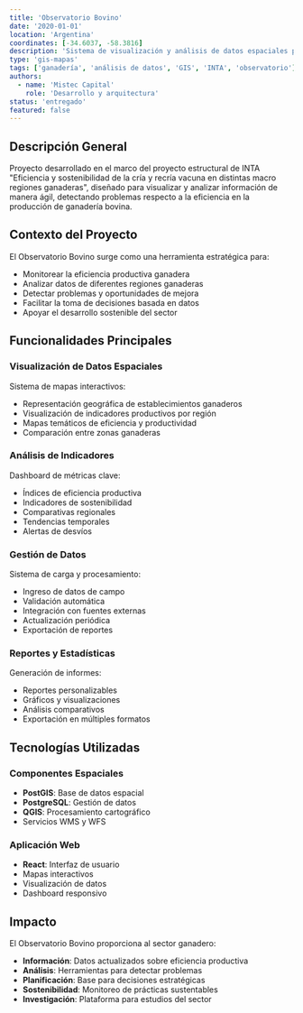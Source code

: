```yaml
---
title: 'Observatorio Bovino'
date: '2020-01-01'
location: 'Argentina'
coordinates: [-34.6037, -58.3816]
description: 'Sistema de visualización y análisis de datos espaciales para el seguimiento de eficiencia en la producción ganadera bovina en Argentina.'
type: 'gis-mapas'
tags: ['ganadería', 'análisis de datos', 'GIS', 'INTA', 'observatorio']
authors:
  - name: 'Mistec Capital'
    role: 'Desarrollo y arquitectura'
status: 'entregado'
featured: false
---
```


## Descripción General

Proyecto desarrollado en el marco del proyecto estructural de INTA "Eficiencia y sostenibilidad de la cría y recría vacuna en distintas macro regiones ganaderas", diseñado para visualizar y analizar información de manera ágil, detectando problemas respecto a la eficiencia en la producción de ganadería bovina.

## Contexto del Proyecto

El Observatorio Bovino surge como una herramienta estratégica para:
- Monitorear la eficiencia productiva ganadera
- Analizar datos de diferentes regiones ganaderas
- Detectar problemas y oportunidades de mejora
- Facilitar la toma de decisiones basada en datos
- Apoyar el desarrollo sostenible del sector

## Funcionalidades Principales

### Visualización de Datos Espaciales

Sistema de mapas interactivos:
- Representación geográfica de establecimientos ganaderos
- Visualización de indicadores productivos por región
- Mapas temáticos de eficiencia y productividad
- Comparación entre zonas ganaderas

### Análisis de Indicadores

Dashboard de métricas clave:
- Índices de eficiencia productiva
- Indicadores de sostenibilidad
- Comparativas regionales
- Tendencias temporales
- Alertas de desvíos

### Gestión de Datos

Sistema de carga y procesamiento:
- Ingreso de datos de campo
- Validación automática
- Integración con fuentes externas
- Actualización periódica
- Exportación de reportes

### Reportes y Estadísticas

Generación de informes:
- Reportes personalizables
- Gráficos y visualizaciones
- Análisis comparativos
- Exportación en múltiples formatos

## Tecnologías Utilizadas

### Componentes Espaciales

- **PostGIS**: Base de datos espacial
- **PostgreSQL**: Gestión de datos
- **QGIS**: Procesamiento cartográfico
- Servicios WMS y WFS

### Aplicación Web

- **React**: Interfaz de usuario
- Mapas interactivos
- Visualización de datos
- Dashboard responsivo

## Impacto

El Observatorio Bovino proporciona al sector ganadero:

- **Información**: Datos actualizados sobre eficiencia productiva
- **Análisis**: Herramientas para detectar problemas
- **Planificación**: Base para decisiones estratégicas
- **Sostenibilidad**: Monitoreo de prácticas sustentables
- **Investigación**: Plataforma para estudios del sector
